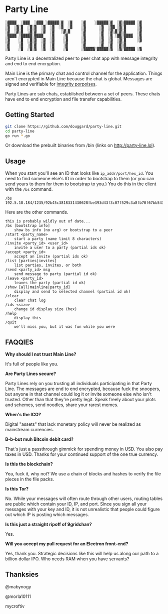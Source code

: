 # Party Line

```
░▓▓▓▓  ░▓▓▓  ░▓▓▓ ░▓▓▓▓▓░▓  ░▓    ░▓    ░▓▓▓▓▓░▓  ░▓░▓▓▓▓▓ ░▓
░▓  ░▓░▓  ░▓░▓  ░▓  ░▓  ░▓  ░▓    ░▓      ░▓  ░▓▓ ░▓░▓     ░▓
░▓  ░▓░▓  ░▓░▓  ░▓  ░▓   ░▓░▓     ░▓      ░▓  ░▓░▓░▓░▓     ░▓
░▓▓▓▓ ░▓▓▓▓▓░▓▓▓▓   ░▓    ░▓      ░▓      ░▓  ░▓ ░▓▓░▓▓▓▓  ░▓
░▓    ░▓  ░▓░▓  ░▓  ░▓    ░▓      ░▓      ░▓  ░▓  ░▓░▓     ░▓
░▓    ░▓  ░▓░▓  ░▓  ░▓    ░▓      ░▓      ░▓  ░▓  ░▓░▓       
░▓    ░▓  ░▓░▓  ░▓  ░▓    ░▓      ░▓▓▓▓▓░▓▓▓▓▓░▓  ░▓░▓▓▓▓▓ ░▓
```

Party Line is a decentralized peer to peer chat app with message integrity and end to end encryption. 

Main Line is the primary chat and control channel for the application. Things aren't encrypted in Main Line because the chat is global. Messages are signed and verifiable for [integrity porpoises](https://upload.wikimedia.org/wikipedia/commons/8/82/Delfinekko.gif).

Party Lines are sub chats, established between a set of peers. These chats have end to end encryption and file transfer capabilities. 

## Getting Started

```bash
git clone https://github.com/douggard/party-line.git
cd party-line
go run *.go
```

Or download the prebuilt binaries from /bin (links on http://party-line.lol).

## Usage

When you start you'll see an ID that looks like `ip_addr/port/hex_id`. You need to find someone else's ID in order to bootstrap to them (or you can send yours to them for them to bootstrap to you.) You do this in the client with the `/bs` command.

```
/bs 192.5.18.184/1235/92b45c3818331430628fbe393d43f3c07f529c3a8fb70f67bb543d78d5320223
```

Here are the other commands.

```
this is probably wildly out of date...
/bs [bootstrap info]
    show bs info (no arg) or bootstrap to a peer
/start <party_name>
    start a party (name limit 8 characters)
/invite <party_id> <user_id>
    invite a user to a party (partial ids ok)
/accept <party_id>
    accept an invite (partial ids ok)
/list [parties|invites]
    list parties, invites, or both
/send <party_id> msg
    send message to party (partial id ok)
/leave <party_id>
    leaves the party (partial id ok)
/show [all|mainline|party_id]
    display and send to selected channel (partial id ok)
/clear
    clear chat log
/ids <size>
    change id display size (hex)
/help
    display this
/quit
    we'll miss you, but it was fun while you were 
```

## FAQQIES

**Why should I not trust Main Line?**

It's full of people like you. 

**Are Party Lines secure?**

Party Lines rely on you trusting all individuals participating in that Party Line. The messages are end to end encrypted, because fuck the snoopers, but anyone in that channel could log it or invite someone else who isn't trusted. Other than that they're pretty legit. Speak freely about your plots and schemes, send noodles, share your rarest memes.

**When's the ICO?**

Digital "assets" that lack monetary policy will never be realized as mainstream currencies. 

**B-b-but muh Bitcoin debit card?**

That's just a passthrough gimmick for spending money in USD. You also pay taxes in USD. Thanks for your continued support of the one true currency.

**Is this the blockchain?**

Yea, fuck it, why not? We use a chain of blocks and hashes to verify the file pieces in the file packs.

**Is this Tor?**

No. While your messages will often route through other users, routing tables are public which contain your ID, IP, and port. Since you sign all your messages with your key and ID, it is not unrealistic that people could figure out which IP is posting which messages. 

**Is this just a straight ripoff of 9gridchan?**

Yes.

**Will you accept my pull request for an Electron front-end?**

Yes, thank you. Strategic decisions like this will help us along our path to a billion dollar IPO. Who needs RAM when you have servants?

## Thanksies

@mabynogy

@morla10111

mycroftiv
